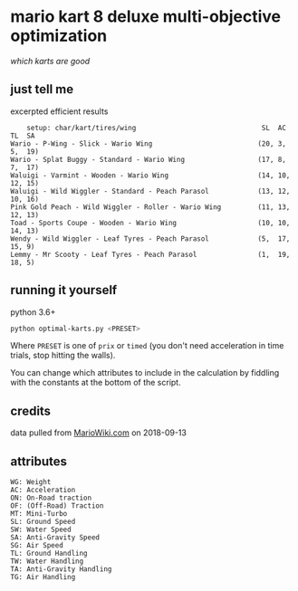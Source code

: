 # mario kart 8 deluxe multi-objective optimization

_which karts are good_

## just tell me

excerpted efficient results

```
    setup: char/kart/tires/wing                               SL  AC  TL  SA
Wario - P-Wing - Slick - Wario Wing                          (20, 3,  5,  19)
Wario - Splat Buggy - Standard - Wario Wing                  (17, 8,  7,  17)
Waluigi - Varmint - Wooden - Wario Wing                      (14, 10, 12, 15)
Waluigi - Wild Wiggler - Standard - Peach Parasol            (13, 12, 10, 16)
Pink Gold Peach - Wild Wiggler - Roller - Wario Wing         (11, 13, 12, 13)
Toad - Sports Coupe - Wooden - Wario Wing                    (10, 10, 14, 13)
Wendy - Wild Wiggler - Leaf Tyres - Peach Parasol            (5,  17, 15, 9)
Lemmy - Mr Scooty - Leaf Tyres - Peach Parasol               (1,  19, 18, 5)
```

## running it yourself

python 3.6+

```bash
python optimal-karts.py <PRESET>
```

Where `PRESET` is one of `prix` or `timed` (you don't need acceleration in
time trials, stop hitting the walls).

You can change which attributes to include in the calculation by fiddling with
the constants at the bottom of the script.

## credits

data pulled from [MarioWiki.com](https://www.mariowiki.com/Mario_Kart_8_Deluxe_in-game_statistics#Statistics_in_in-game_format) on 2018-09-13

## attributes

```
WG: Weight
AC: Acceleration
ON: On-Road traction
OF: (Off-Road) Traction
MT: Mini-Turbo
SL: Ground Speed
SW: Water Speed
SA: Anti-Gravity Speed
SG: Air Speed
TL: Ground Handling
TW: Water Handling
TA: Anti-Gravity Handling
TG: Air Handling
```
